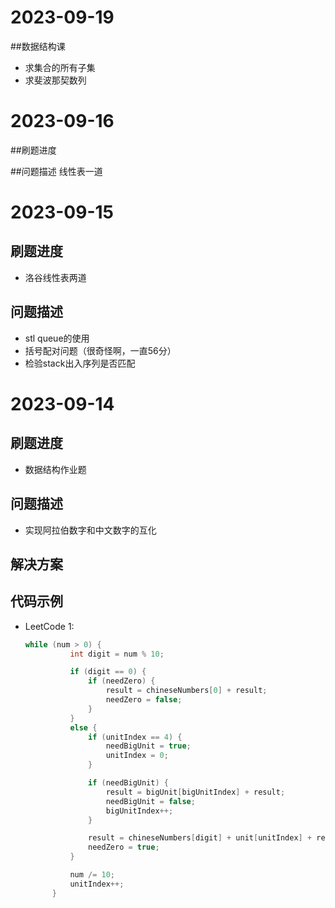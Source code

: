 # 2023-09-19

##数据结构课
- 求集合的所有子集
- 求斐波那契数列
# 2023-09-16

##刷题进度

##问题描述
线性表一道
# 2023-09-15

## 刷题进度
- 洛谷线性表两道
## 问题描述
- stl queue的使用
- 括号配对问题（很奇怪啊，一直56分）
- 检验stack出入序列是否匹配
# 2023-09-14

## 刷题进度
- 数据结构作业题
## 问题描述
- 实现阿拉伯数字和中文数字的互化
## 解决方案

## 代码示例
- LeetCode 1: 
  ```c++
  while (num > 0) {
			int digit = num % 10;

			if (digit == 0) {
				if (needZero) {
					result = chineseNumbers[0] + result;
					needZero = false;
				}
			}
			else {
				if (unitIndex == 4) {
					needBigUnit = true;
					unitIndex = 0;
				}

				if (needBigUnit) {
					result = bigUnit[bigUnitIndex] + result;
					needBigUnit = false;
					bigUnitIndex++;
				}

				result = chineseNumbers[digit] + unit[unitIndex] + result;
				needZero = true;
			}

			num /= 10;
			unitIndex++;
		}

